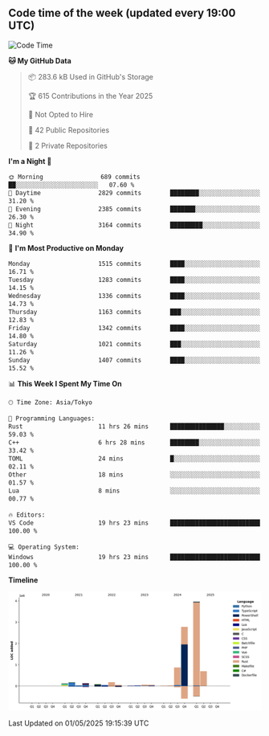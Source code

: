 ## Code time of the week (updated every 19:00 UTC)

<!--START_SECTION:waka-->
![Code Time](http://img.shields.io/badge/Code%20Time-4%2C794%20hrs%2045%20mins-blue)

**🐱 My GitHub Data** 

> 📦 283.6 kB Used in GitHub's Storage 
 > 
> 🏆 615 Contributions in the Year 2025
 > 
> 🚫 Not Opted to Hire
 > 
> 📜 42 Public Repositories 
 > 
> 🔑 2 Private Repositories 
 > 
**I'm a Night 🦉** 

```text
🌞 Morning                689 commits         ██░░░░░░░░░░░░░░░░░░░░░░░   07.60 % 
🌆 Daytime                2829 commits        ████████░░░░░░░░░░░░░░░░░   31.20 % 
🌃 Evening                2385 commits        ███████░░░░░░░░░░░░░░░░░░   26.30 % 
🌙 Night                  3164 commits        █████████░░░░░░░░░░░░░░░░   34.90 % 
```
📅 **I'm Most Productive on Monday** 

```text
Monday                   1515 commits        ████░░░░░░░░░░░░░░░░░░░░░   16.71 % 
Tuesday                  1283 commits        ████░░░░░░░░░░░░░░░░░░░░░   14.15 % 
Wednesday                1336 commits        ████░░░░░░░░░░░░░░░░░░░░░   14.73 % 
Thursday                 1163 commits        ███░░░░░░░░░░░░░░░░░░░░░░   12.83 % 
Friday                   1342 commits        ████░░░░░░░░░░░░░░░░░░░░░   14.80 % 
Saturday                 1021 commits        ███░░░░░░░░░░░░░░░░░░░░░░   11.26 % 
Sunday                   1407 commits        ████░░░░░░░░░░░░░░░░░░░░░   15.52 % 
```


📊 **This Week I Spent My Time On** 

```text
🕑︎ Time Zone: Asia/Tokyo

💬 Programming Languages: 
Rust                     11 hrs 26 mins      ███████████████░░░░░░░░░░   59.03 % 
C++                      6 hrs 28 mins       ████████░░░░░░░░░░░░░░░░░   33.42 % 
TOML                     24 mins             █░░░░░░░░░░░░░░░░░░░░░░░░   02.11 % 
Other                    18 mins             ░░░░░░░░░░░░░░░░░░░░░░░░░   01.57 % 
Lua                      8 mins              ░░░░░░░░░░░░░░░░░░░░░░░░░   00.77 % 

🔥 Editors: 
VS Code                  19 hrs 23 mins      █████████████████████████   100.00 % 

💻 Operating System: 
Windows                  19 hrs 23 mins      █████████████████████████   100.00 % 
```

**Timeline**

![Lines of Code chart](https://raw.githubusercontent.com/SARDONYX-sard/SARDONYX-sard/main/assets/bar_graph.png)


 Last Updated on 01/05/2025 19:15:39 UTC
<!--END_SECTION:waka-->